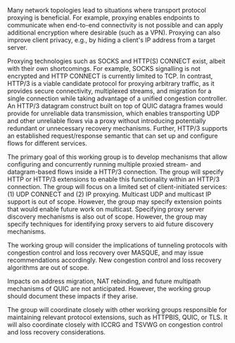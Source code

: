 Many network topologies lead to situations where transport protocol proxying is beneficial. For example, proxying enables endpoints to communicate when end-to-end connectivity is not possible and can apply additional encryption where desirable (such as a VPN). Proxying can also improve client privacy, e.g., by hiding a client's IP address from a target server.

Proxying technologies such as SOCKS and HTTP(S) CONNECT exist, albeit with their own shortcomings. For example, SOCKS signalling is not encrypted and HTTP CONNECT is currently limited to TCP. In contrast, HTTP/3 is a viable candidate protocol for proxying arbitrary traffic, as it provides secure connectivity, multiplexed streams, and migration for a single connection while taking advantage of a unified congestion controller. An HTTP/3 datagram construct built on top of QUIC datagra frames would provide for unreliable data transmission, which enables transporting UDP and other unreliable flows via a proxy without introducing potentially redundant or unnecessary recovery mechanisms. Further, HTTP/3 supports an established request/response semantic that can set up and configure flows for different services.

The primary goal of this working group is to develop mechanisms that allow configuring and concurrently running multiple proxied stream- and datagram-based flows inside a HTTP/3 connection. The group will specify HTTP or HTTP/3 extensions to enable this functionality within an HTTP/3 connection. The group will focus on a limited set of client-initiated services: (1) UDP CONNECT and (2) IP proxying. Multicast UDP and multicast IP support is out of scope. However, the group may specify extension points that would enable future work on multicast. Specifying proxy server discovery mechanisms is also out of scope. However, the group may specify techniques for identifying proxy servers to aid future discovery mechanisms.

The working group will consider the implications of tunneling protocols with congestion control and loss recovery over MASQUE, and may issue recommendations accordingly. New congestion control and loss recovery algorithms are out of scope.

Impacts on address migration, NAT rebinding, and future multipath mechanisms of QUIC are not anticipated. However, the working group should document these impacts if they arise.

The group will coordinate closely with other working groups responsible for maintaining relevant protocol extensions, such as HTTPBIS, QUIC, or TLS. It will also coordinate closely with ICCRG and TSVWG on congestion control and loss recovery considerations.
